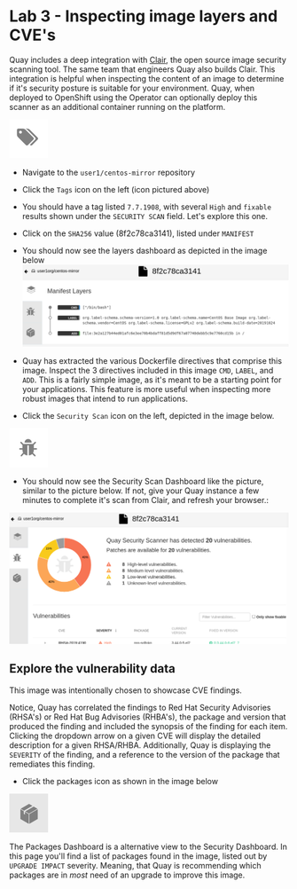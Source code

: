 # Lab 3 - Inspecting image layers and CVE's

Quay includes a deep integration with [Clair](https://github.com/quay/clair), the open source image security scanning tool. The same team that engineers Quay also builds Clair. This integration is helpful when inspecting the content of an image to determine if it's security posture is suitable for your environment. Quay, when deployed to OpenShift using the Operator can optionally deploy this scanner as an additional container running on the platform.

![Tags](images/tags-icon.png)

* Navigate to the `user1/centos-mirror` repository
* Click the `Tags` icon on the left (icon pictured above)
* You should have a tag listed `7.7.1908`, with several `High` and `fixable` results shown under the `SECURITY SCAN` field. Let's explore this one.
* Click on the `SHA256` value (8f2c78ca3141), listed under `MANIFEST`
* You should now see the layers dashboard as depicted in the image below
![Manifest Dashboard](images/manifest-layers.png)

* Quay has extracted the various Dockerfile directives that comprise this image. Inspect the 3 directives included in this image `CMD`, `LABEL`, and `ADD`. This is a fairly simple image, as it's meant to be a starting point for your applications. This feature is more useful when inspecting more robust images that intend to run applications.
* Click the `Security Scan` icon on the left, depicted in the image below.

![Scan Icon](images/scan-icon.png)

* You should now see the Security Scan Dashboard like the picture, similar to the picture below. If not, give your Quay instance a few minutes to complete it's scan from Clair, and refresh your browser.:

![Scan Dashboard](images/scan-dashboard.png)

## Explore the vulnerability data
This image was intentionally chosen to showcase CVE findings. 

Notice, Quay has correlated the findings to Red Hat Security Advisories (RHSA's) or Red Hat Bug Advisories (RHBA's), the package and version that produced the finding and included the synopsis of the finding for each item. Clicking the dropdown arrow on a given CVE will display the detailed description for a given RHSA/RHBA. Additionally, Quay is displaying the `SEVERITY` of the finding, and a reference to the version of the package that remediates this finding.

* Click the packages icon as shown in the image below

![Packages Icon](images/packages-icon.png)

The Packages Dashboard is a alternative view to the Security Dashboard. In this page you'll find a list of packages found in the image, listed out by `UPGRADE IMPACT` severity. Meaning, that Quay is recommending which packages are in *most* need of an upgrade to improve this image.

